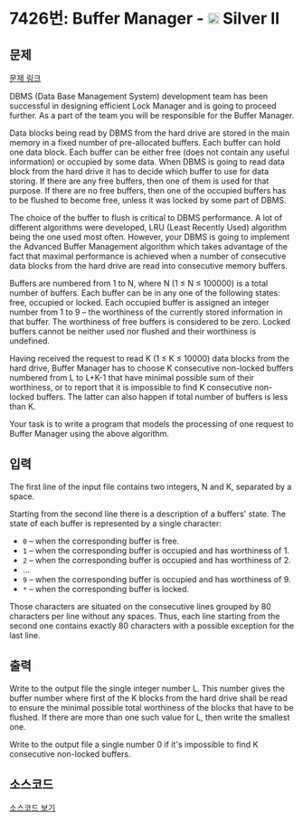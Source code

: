 # 7426번: Buffer Manager - <img src="https://static.solved.ac/tier_small/9.svg" style="height:20px" /> Silver II

<!-- performance -->

<!-- 문제 제출 후 깃허브에 푸시를 했을 때 제출한 코드의 성능이 입력될 공간입니다.-->

<!-- end -->

## 문제

[문제 링크](https://boj.kr/7426)


<p>DBMS (Data Base Management System) development team has been successful in designing efficient Lock Manager and is going to proceed further. As a part of the team you will be responsible for the Buffer Manager.</p>

<p>Data blocks being read by DBMS from the hard drive are stored in the main memory in a fixed number of pre-allocated buffers. Each buffer can hold one data block. Each buffer can be either free (does not contain any useful information) or occupied by some data. When DBMS is going to read data block from the hard drive it has to decide which buffer to use for data storing. If there are any free buffers, then one of them is used for that purpose. If there are no free buffers, then one of the occupied buffers has to be flushed to become free, unless it was locked by some part of DBMS.</p>

<p>The choice of the buffer to flush is critical to DBMS performance. A lot of different algorithms were developed, LRU (Least Recently Used) algorithm being the one used most often. However, your DBMS is going to implement the Advanced Buffer Management algorithm which takes advantage of the fact that maximal performance is achieved when a number of consecutive data blocks from the hard drive are read into consecutive memory buffers.</p>

<p>Buffers are numbered from 1 to N, where N (1 ≤ N ≤ 100000) is a total number of buffers. Each buffer can be in any one of the following states: free, occupied or locked. Each occupied buffer is assigned an integer number from 1 to 9 – the worthiness of the currently stored information in that buffer. The worthiness of free buffers is considered to be zero. Locked buffers cannot be neither used nor flushed and their worthiness is undefined.</p>

<p>Having received the request to read K (1 ≤ K ≤ 10000) data blocks from the hard drive, Buffer Manager has to choose K consecutive non-locked buffers numbered from L to L+K-1 that have minimal possible sum of their worthiness, or to report that it is impossible to find K consecutive non-locked buffers. The latter can also happen if total number of buffers is less than K.</p>

<p>Your task is to write a program that models the processing of one request to Buffer Manager using the above algorithm.</p>



## 입력


<p>The first line of the input file contains two integers, N and K, separated by a space.</p>

<p>Starting from the second line there is a description of a buffers' state. The state of each buffer is represented by a single character:</p>

<ul>
<li><code>0</code> – when the corresponding buffer is free.</li>
<li><code>1</code> – when the corresponding buffer is occupied and has worthiness of 1.</li>
<li><code>2</code> – when the corresponding buffer is occupied and has worthiness of 2.</li>
<li>...</li>
<li><code>9</code> – when the corresponding buffer is occupied and has worthiness of 9.</li>
<li><code>*</code> – when the corresponding buffer is locked.</li>
</ul>

<p>Those characters are situated on the consecutive lines grouped by 80 characters per line without any spaces. Thus, each line starting from the second one contains exactly 80 characters with a possible exception for the last line.</p>



## 출력


<p>Write to the output file the single integer number L. This number gives the buffer number where first of the K blocks from the hard drive shall be read to ensure the minimal possible total worthiness of the blocks that have to be flushed. If there are more than one such value for L, then write the smallest one.</p>

<p>Write to the output file a single number 0 if it's impossible to find K consecutive non-locked buffers.</p>



## 소스코드

[소스코드 보기](Buffer%20Manager.cpp)